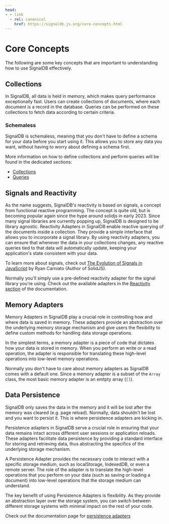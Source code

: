 ```yaml
---
head:
- - link
  - rel: canonical
    href: https://signaldb.js.org/core-concepts.html
---
```

# Core Concepts

The following are some key concepts that are important to understanding how to use SignalDB effectively.

## Collections

In SignalDB, all data is held in memory, which makes query performance exceptionally fast. Users can create collections of documents, where each document is a record in the database. Queries can be performed on these collections to fetch data according to certain criteria.

### Schemaless

SignalDB is schemaless, meaning that you don't have to define a schema for your data before you start using it. This allows you to store any data you want, without having to worry about defining a schema first.

More information on how to define collections and perform queries will be found in the dedicated sections:
* [Collections](/collections)
* [Queries](/queries)

## Signals and Reactivity

As the name suggests, SignalDB's reactivity is based on signals, a concept from functional reactive programming. The concept is quite old, but is becoming popular again since the hype around solidjs in early 2023. Since many signal libraries are currently popping up, SignalDB is designed to be library agnostic. Reactivity Adapters in SignalDB enable reactive querying of the documents inside a collection. They provide a simple interface that allows you to incorporate a signal library. By using reactivity adapters, you can ensure that whenever the data in your collections changes, any reactive queries tied to that data will automatically update, keeping your application's state consistent with your data.

To learn more about signals, check out [The Evolution of Signals in JavaScript](https://dev.to/this-is-learning/the-evolution-of-signals-in-javascript-8ob) by Ryan Carniato (Author of SolidJS).

Normally you'll simply use a pre-defined reactivity adapter for the signal library you're using. Check out the available adapters in the [Reactivity section](/reactivity/) of the documentation.

## Memory Adapters

Memory Adapters in SignalDB play a crucial role in controlling how and where data is saved in memory. These adapters provide an abstraction over the underlying memory storage mechanism and give users the flexibility to define custom methods for handling data storage operations.

In the simplest terms, a memory adapter is a piece of code that dictates how your data is stored in memory. When you perform an write or a read operation, the adapter is responsible for translating these high-level operations into low-level memory operations.

Normally you don't have to care about memory adapters as SignalDB comes with a default one. Since a memory adapter is a subset of the `Array` class, the most basic memory adapter is an emtpty array (`[]`).

## Data Persistence

SignalDB only saves the data in the memory and it will be lost after the memory was cleared (e.g. page reload). Normally, data shouldn't be lost and you want to persist it. This is where persistence adapters are kicking in.

Persistence adapters in SignalDB serve a crucial role in ensuring that your data remains intact across different user sessions or application reloads. These adapters facilitate data persistence by providing a standard interface for storing and retrieving data, thus abstracting the specifics of the underlying storage mechanism.

A Persistence Adapter provides the necessary code to interact with a specific storage medium, such as localStorage, IndexedDB, or even a remote server. The role of the adapter is to translate the high-level operations that you perform on your data (such as saving or loading a document) into low-level operations that the storage medium can understand.

The key benefit of using Persistence Adapters is flexibility. As they provide an abstraction layer over the storage system, you can switch between different storage systems with minimal impact on the rest of your code.

Check out the documentation page for [persistence adapters](/data-persistence/)
